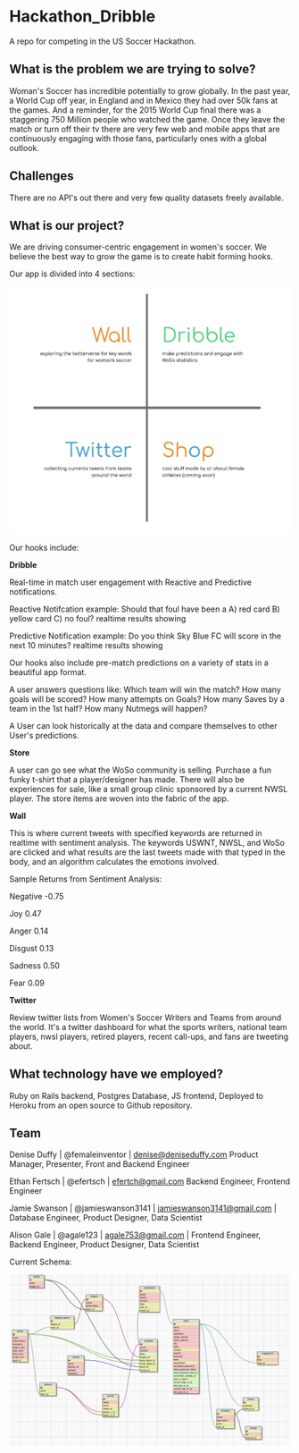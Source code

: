 # Hackathon_Dribble
A repo for competing in the US Soccer Hackathon.

## What is the problem we are trying to solve?

Woman's Soccer has incredible potentially to grow globally. In the past year, a World Cup off year, in England and in Mexico they had over 50k fans at the games. And a reminder, for the 2015 World Cup final there was a staggering 750 Million people who watched the game. Once they leave the match or turn off their tv there are very few web and mobile apps that are continuously engaging with those fans, particularly ones with a global outlook.

## Challenges

There are no API's out there and very few quality datasets freely available.

## What is our project?

We are driving consumer-centric engagement in women's soccer. We believe the best way to grow the game is to create habit forming hooks.

Our app is divided into 4 sections:

![](https://github.com/femaleinventor/Hackathon_Dribble/blob/development/homepage.png)

Our hooks include:

**Dribble**

Real-time in match user engagement with Reactive and Predictive notifications.

Reactive Notifcation example:
Should that foul have been a A) red card B) yellow card C) no foul?
realtime results showing

Predictive Notification example:
Do you think Sky Blue FC will score in the next 10 minutes?
realtime results showing


Our hooks also include pre-match predictions on a variety of stats in a beautiful app format.

A user answers questions like:
Which team will win the match?
How many goals will be scored?
How many attempts on Goals?
How many Saves by a team in the 1st half?
How many Nutmegs will happen?

A User can look historically at the data and compare themselves to other User's predictions.

**Store**

A user can go see what the WoSo community is selling. Purchase a fun funky t-shirt that a player/designer has made. There will also be experiences for sale, like a small group clinic sponsored by a current NWSL player. The store items are woven into the fabric of the app.

**Wall**

This is where current tweets with specified keywords are returned in realtime with sentiment analysis. The keywords USWNT, NWSL, and WoSo are clicked and what results are the last tweets made with that typed in the body, and an algorithm calculates the emotions involved.


Sample Returns from Sentiment Analysis:

Negative
-0.75

Joy
0.47

Anger
0.14

Disgust
0.13

Sadness
0.50

Fear
0.09


**Twitter**

Review twitter lists from Women's Soccer Writers and Teams from around the world. It's a twitter dashboard for what the sports writers, national team players, nwsl players, retired players, recent call-ups, and fans are tweeting about.


## What technology have we employed?

Ruby on Rails backend, Postgres Database, JS frontend, Deployed to Heroku from an open source to Github repository.


## Team

Denise Duffy | @femaleinventor | denise@deniseduffy.com
Product Manager, Presenter, Front and Backend Engineer

Ethan Fertsch | @efertsch | efertch@gmail.com
Backend Engineer, Frontend Engineer

Jamie Swanson | @jamieswanson3141 | jamieswanson3141@gmail.com |
Database Engineer, Product Designer, Data Scientist

Alison Gale | @agale123 | agale753@gmail.com |
Frontend Engineer, Backend Engineer, Product Designer, Data Scientist


Current Schema:

![](https://github.com/femaleinventor/Hackathon_Dribble/blob/master/Dribble-Schema.png)
